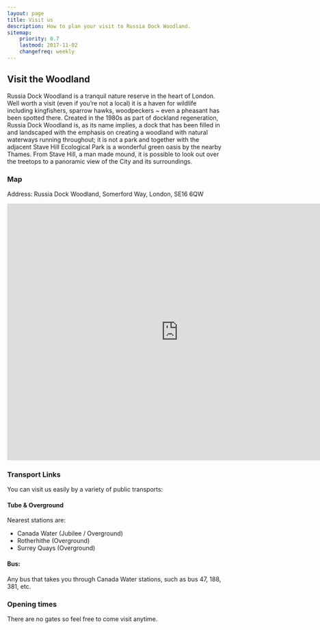 ```yaml
---
layout: page
title: Visit us
description: How to plan your visit to Russia Dock Woodland.
sitemap:
    priority: 0.7
    lastmod: 2017-11-02
    changefreq: weekly
---
```


## Visit the Woodland

Russia Dock Woodland is a tranquil nature reserve in the heart of London. Well worth a visit (even if you’re not a local) it is a haven for wildlife including kingfishers, sparrow hawks, woodpeckers ~ even a pheasant has been spotted there. Created in the 1980s as part of dockland regeneration, Russia Dock Woodland is, as its name implies, a dock that has been filled in and landscaped with the emphasis on creating a woodland with natural waterways running throughout; it is not a park and together with the adjacent Stave Hill Ecological Park is a wonderful green oasis by the nearby Thames. From Stave Hill, a man made mound, it is possible to look out over the treetops to a panoramic view of the City and its surroundings.

### Map

Address: Russia Dock Woodland, Somerford Way, London, SE16 6QW

<iframe class="image main" src="https://www.google.com/maps/embed?pb=!1m18!1m12!1m3!1d7213.048764221227!2d-0.04283007160677089!3d51.50156569932531!2m3!1f0!2f0!3f0!3m2!1i1024!2i768!4f13.1!3m3!1m2!1s0x487602db81913061%3A0x62109b1adc302155!2sRussia+Dock+Woodland!5e1!3m2!1sen!2suk!4v1511780230536" width="800" height="600" frameborder="0" style="border:0" allowfullscreen></iframe>

### Transport Links

You can visit us easily by a variety of public transports:

#### Tube & Overground

Nearest stations are:

- Canada Water (Jubilee / Overground)
- Rotherhithe (Overground)
- Surrey Quays (Overground)

#### Bus:

Any bus that takes you through Canada Water stations, such as bus 47, 188, 381, etc.

### Opening times

There are no gates so feel free to come visit anytime.
